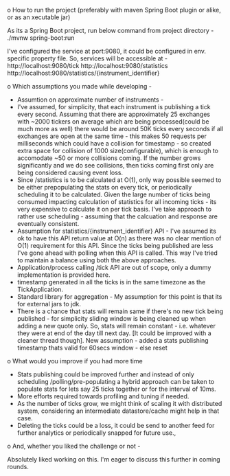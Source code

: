 o How to run the project (preferably with maven Spring Boot plugin or alike, or as an xecutable jar)

As its a Spring Boot project, run below command from project directory  -
./mvnw spring-boot:run

I've configured the service at port:9080, it could be configured in env. specific property file. So, services will be accessible at -
http://localhost:9080/tick
http://localhost:9080/statistics
http://localhost:9080/statistics/{instrument_identifier}

o Which assumptions you made while developing - 
- Assumtion on approximate number of instruments -
- I've assumed, for simplicity, that each instrument is publishing a tick every second. Assuming that there are approximately 25 exchanges with ~2000 tickers on average which are being processed(could be much more as well) there would be around 50K ticks every seconds if all exchanges are open at the same time - this makes 50 requests per milliseconds which could have a collision for timestamp - so created extra space for collision of 1000 size(configurable), which is enough to accomodate ~50 or more collisions coming. If the number grows significantly and we do see collisions, then ticks coming first only are being considered causing event loss.
- Since /statistics is to be calculated at O(1), only way possible seemed to be either prepopulating the stats on every tick, or periodically scheduling it to be calculated. Given the large number of ticks being consumed impacting calculation of statistics for all incoming ticks - its very expensive to calculate it on per tick basis. I've take approach to rather use scheduling - assuming that the calcuation and response are eventually consistent.
- Assumption for statistics/{instrument_identifier} API - I've assumed its ok to have this API return value at O(n) as there was no clear mention of O(1) requirement for this API. Since the ticks being published are less I've gone ahead with polling when this API is called. This way I've tried to maintain a balance using both the above approaches.
- Application/process calling /tick API are out of scope, only a dummy implementation is provided here.
- timestamp generated in all the ticks is in the same timezone as the TickApplication.
- Standard library for aggregation - My assumption for this point is that its for external jars to jdk.
- There is a chance that stats will remain same if there's no new tick being published - for simplicity sliding window is being cleaned up when adding a new quote only. So, stats will remain constant - i.e. whatever they were at end of the day till next day. [It could be improved with a cleaner thread though]. New assumption - added a stats publishing timestamp thats valid for 60secs window - else reset

o What would you improve if you had more time
- Stats publishing could be improved further and instead of only scheduling /polling/pre-populating a hybrid approach can be taken to populate stats for lets say 25 ticks together or for the interval of 10ms.
- More efforts required towards profiling and tuning if needed.
- As the number of ticks grow, we might think of scaling it with distributed system, considering an intermediate datastore/cache might help in that case.
- Deleting the ticks could be a loss, it could be send to another feed for further analytics or periodically snapped for future use.,

o And, whether you liked the challenge or not - 

Absolutely liked working on this. I'm eager to discuss this further in coming rounds.
